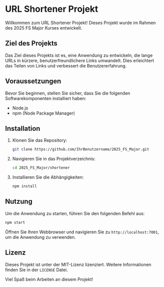 # URL Shortener Projekt

Willkommen zum URL Shortener Projekt! Dieses Projekt wurde im Rahmen des 2025 FS Major Kurses entwickelt.

## Ziel des Projekts

Das Ziel dieses Projekts ist es, eine Anwendung zu entwickeln, die lange URLs in kürzere, benutzerfreundlichere Links umwandelt. Dies erleichtert das Teilen von Links und verbessert die Benutzererfahrung.

## Voraussetzungen

Bevor Sie beginnen, stellen Sie sicher, dass Sie die folgenden Softwarekomponenten installiert haben:

- Node.js
- npm (Node Package Manager)

## Installation

1. Klonen Sie das Repository:
    ```bash
    git clone https://github.com/IhrBenutzername/2025_FS_Major.git
    ```
2. Navigieren Sie in das Projektverzeichnis:
    ```bash
    cd 2025_FS_Major/shortener
    ```
3. Installieren Sie die Abhängigkeiten:
    ```bash
    npm install
    ```

## Nutzung

Um die Anwendung zu starten, führen Sie den folgenden Befehl aus:
```bash
npm start
```

Öffnen Sie Ihren Webbrowser und navigieren Sie zu `http://localhost:7001`, um die Anwendung zu verwenden.

## Lizenz

Dieses Projekt ist unter der MIT-Lizenz lizenziert. Weitere Informationen finden Sie in der `LICENSE` Datei.

Viel Spaß beim Arbeiten an diesem Projekt!